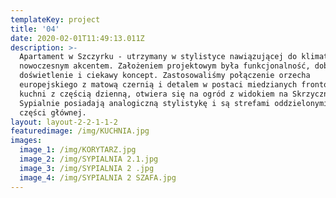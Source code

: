```yaml
---
templateKey: project
title: '04'
date: 2020-02-01T11:49:13.011Z
description: >-
  Apartament w Szczyrku - utrzymany w stylistyce nawiązującej do klimatu gór, z
  nowoczesnym akcentem. Założeniem projektowym była funkcjonalność, dobre
  doświetlenie i ciekawy koncept. Zastosowaliśmy połączenie orzecha
  europejskiego z matową czernią i detalem w postaci miedzianych frontów. Strefa
  kuchni z częścią dzienną, otwiera się na ogród z widokiem na Skrzyczne.
  Sypialnie posiadają analogiczną stylistykę i są strefami oddzielonymi od
  części głównej. 
layout: layout-2-2-1-1-2
featuredimage: /img/KUCHNIA.jpg
images:
  image_1: /img/KORYTARZ.jpg
  image_2: /img/SYPIALNIA 2.1.jpg
  image_3: /img/SYPIALNIA 2 .jpg
  image_4: /img/SYPIALNIA 2 SZAFA.jpg
---
```


